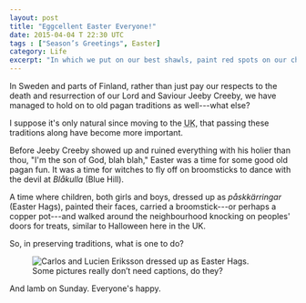 ```yaml
---
layout: post
title: "Eggcellent Easter Everyone!"
date: 2015-04-04 T 22:30 UTC
tags : ["Season’s Greetings", Easter]
category: Life
excerpt: "In which we put on our best shawls, paint red spots on our cheeks and celebrate, what else, but Easter of course."
---
```

In Sweden and parts of Finland, rather than just pay our respects to the death and resurrection of our Lord and Saviour Jeeby Creeby, we have managed to hold on to old pagan traditions as well---what else?

I suppose it's only natural since moving to the <abbr title="United Kingdom" class="small-caps">UK</abbr>, that passing these traditions along have become more important.

Before Jeeby Creeby showed up and ruined everything with his holier than thou, "I'm the son of God, blah blah," Easter was a time for some good old pagan fun. It was a time for witches to fly off on broomsticks to dance with the devil at <i lang="sv">Blåkulla</i> (Blue Hill).

A time where children, both girls and boys, dressed up as <i lang="sv">påskkärringar</i> (Easter Hags), painted their faces, carried a broomstick---or perhaps a copper pot---and walked around the neighbourhood knocking on peoples' doors for treats, similar to Halloween here in the <abbr class="small-caps">UK</abbr>.

So, in preserving traditions, what is one to do?

<figure>
	<img class="js-lazy-load" data-original="/assets/posts/2015/april/eggcellent-easter-everyone/easter-greetings-from-the-eriksson-family-2015.jpg" alt="Carlos and Lucien Eriksson dressed up as Easter Hags.">
	<figcaption>Some pictures really don’t need captions, do they?</figcaption>
</figure>

And lamb on Sunday. Everyone's happy.